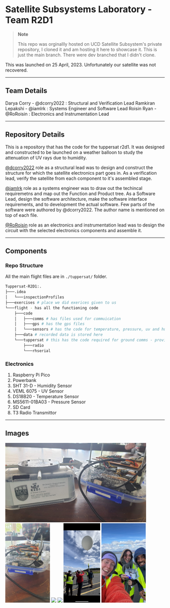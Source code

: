 # Satellite Subsystems Laboratory - Team R2D1

> **Note**
> 
> This repo was orginallly hosted on UCD Satellite Subsystem's private repository, I cloned it and am hosting it here to showcase it. This is just the main branch. There were dev branched that I didn't clone.

This was launched on 25 April, 2023. 
Unfortunately our satellite was not recovered.

---

## Team Details

Darya Corry - @dcorry2022 : Structural and Verification Lead 
Ramkiran Lepakshi - @iamlrk : Systems Engineer and Software Lead
Roisin Ryan - @RoRoisin : Electronics and Instrumentation Lead

---

## Repository Details

This is a repository that has the code for the tuppersat r2d1. 
It was designed and constructed to be launched on a weather balloon to study the attenuation of UV rays due to humidity.

[@dcorry2022](https://github.com/dcorry2022) role as a structural lead was to design and construct the structure for which the satellite electronics part goes in.
As a verification lead, verify the satellite from each component to it's assembled stage. 

[@iamlrk](https://github.com/iamlrk) role as a systems engineer was to draw out the techincal requiremetns and map out the Function and Product tree. 
As a Software Lead, design the software architecture, make the software interface requirements, and to development the actual software. 
Few parts of the software were authored by @dcorry2022. The author name is mentioned on top of each file.

[@RoRoisin](https://github.com/roroisin) role as an electronics and instrumentation lead was to design the circuit with the selected electronics components 
and assemble it.

---

## Components

### Repo Structure

All the main flight files are in `./tuppersat/` folder.

```bash
Tuppersat-R2D1:.
├───.idea
│   └───inspectionProfiles
├───exercises # place we did exerices given to us
└───flight - has all the functioning code
    ├───code
    │   ├───comms # has files used for commuication
    │   ├───gps # has the gps files
    │   └───sensors # has the code for temperature, pressure, uv and humidity sensors
    ├───data # recorded data is stored here
    └───tuppersat # this has the code required for ground comms - provided by UCD.
        ├───radio
        └───rhserial
```

### Electronics
1. Raspberry Pi Pico
2. Powerbank
3. SHT 31-D - Humidity Sensor
4. VEML 6075 - UV Sensor
5. DS18B20 - Temperature Sensor
6. MS5611-01BA03 - Pressure Sensor
7. SD Card
8. T3 Radio Transmittor

---

## Images
<img src="images/20230424_165837.jpg" height=250>
<img src="images/20230424_165757.jpg" height=250>
<img src="images/image.png" height=250>
<img src="images/image-1.png" height=250>
<img src="images/image-2.png" height=250>
<img src="images/image-3.png" height=250>
